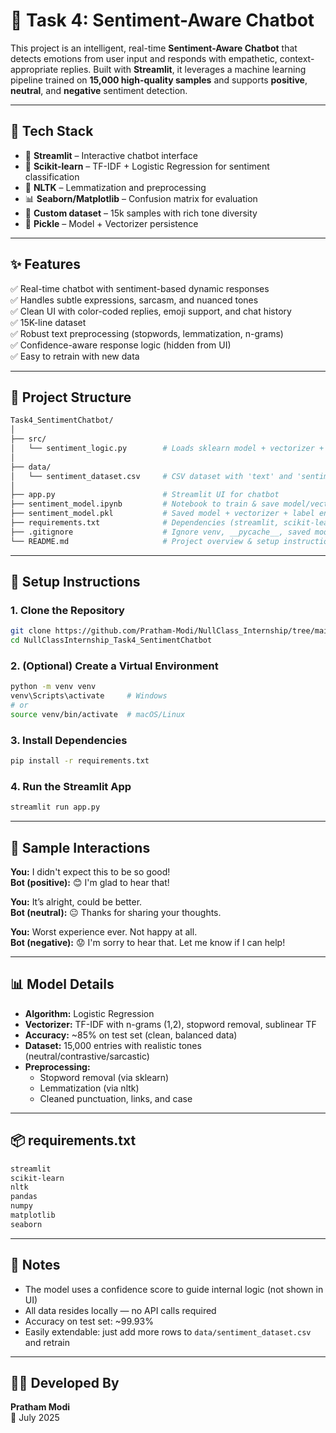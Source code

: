 # 🤖 Task 4: Sentiment-Aware Chatbot

This project is an intelligent, real-time **Sentiment-Aware Chatbot** that detects emotions from user input and responds with empathetic, context-appropriate replies. Built with **Streamlit**, it leverages a machine learning pipeline trained on **15,000 high-quality samples** and supports **positive**, **neutral**, and **negative** sentiment detection.

---

## 🚀 Tech Stack

- 🎨 **Streamlit** – Interactive chatbot interface  
- 🧠 **Scikit-learn** – TF-IDF + Logistic Regression for sentiment classification  
- 🧹 **NLTK** – Lemmatization and preprocessing  
- 📊 **Seaborn/Matplotlib** – Confusion matrix for evaluation  
- 🧠 **Custom dataset** – 15k samples with rich tone diversity  
- 🧾 **Pickle** – Model + Vectorizer persistence  

---

## ✨ Features

✅ Real-time chatbot with sentiment-based dynamic responses  
✅ Handles subtle expressions, sarcasm, and nuanced tones  
✅ Clean UI with color-coded replies, emoji support, and chat history  
✅ 15K-line dataset  
✅ Robust text preprocessing (stopwords, lemmatization, n-grams)  
✅ Confidence-aware response logic (hidden from UI)  
✅ Easy to retrain with new data  

---

## 🧱 Project Structure

```bash
Task4_SentimentChatbot/
│
├── src/
│   └── sentiment_logic.py        # Loads sklearn model + vectorizer + label encoder and predicts sentiment
│
├── data/
│   └── sentiment_dataset.csv     # CSV dataset with 'text' and 'sentiment' columns
│
├── app.py                        # Streamlit UI for chatbot
├── sentiment_model.ipynb         # Notebook to train & save model/vectorizer/label encoder
├── sentiment_model.pkl           # Saved model + vectorizer + label encoder
├── requirements.txt              # Dependencies (streamlit, scikit-learn, nltk, seaborn, matplotlib)
├── .gitignore                    # Ignore venv, __pycache__, saved models, etc.
└── README.md                     # Project overview & setup instructions
```

---

## 🔧 Setup Instructions

### 1. Clone the Repository

```bash
git clone https://github.com/Pratham-Modi/NullClass_Internship/tree/main/Task4_SentimentBot
cd NullClassInternship_Task4_SentimentChatbot
```

### 2. (Optional) Create a Virtual Environment

```bash
python -m venv venv
venv\Scripts\activate     # Windows
# or
source venv/bin/activate  # macOS/Linux
```

### 3. Install Dependencies

```bash
pip install -r requirements.txt
```

### 4. Run the Streamlit App

```bash
streamlit run app.py
```

---

## 💬 Sample Interactions

**You:** I didn't expect this to be so good!  
**Bot (positive):** 😊 I'm glad to hear that!

**You:** It’s alright, could be better.  
**Bot (neutral):** 😐 Thanks for sharing your thoughts.

**You:** Worst experience ever. Not happy at all.  
**Bot (negative):** 😟 I'm sorry to hear that. Let me know if I can help!

---

## 📊 Model Details

- **Algorithm:** Logistic Regression
- **Vectorizer:** TF-IDF with n-grams (1,2), stopword removal, sublinear TF
- **Accuracy:** ~85% on test set (clean, balanced data)
- **Dataset:** 15,000 entries with realistic tones (neutral/contrastive/sarcastic)
- **Preprocessing:**
  - Stopword removal (via sklearn)
  - Lemmatization (via nltk)
  - Cleaned punctuation, links, and case

---

## 📦 requirements.txt

```bash
streamlit
scikit-learn
nltk
pandas
numpy
matplotlib
seaborn
```

---

## 📌 Notes

- The model uses a confidence score to guide internal logic (not shown in UI)
- All data resides locally — no API calls required
- Accuracy on test set: ~99.93%
- Easily extendable: just add more rows to `data/sentiment_dataset.csv` and retrain

---

## 👨‍💻 Developed By

**Pratham Modi**  
📅 July 2025
